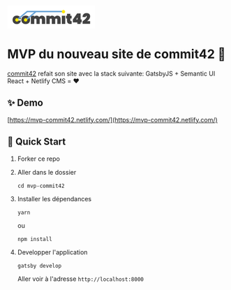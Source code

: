 ![Logo commit42](https://github.com/commit42/new-site-c42/blob/mvp/static/assets/logo-c42.png)

# MVP du nouveau site de commit42 :tada:

[commit42](https://www.commit42.fr/) refait son site avec la stack suivante: GatsbyJS + Semantic UI React + Netlify CMS = :heart:

## :sparkles: Demo

[https://mvp-commit42.netlify.com/](https://mvp-commit42.netlify.com/)

## :rocket: Quick Start

1.  Forker ce repo
1.  Aller dans le dossier
    ``` 
    cd mvp-commit42
    ```
1.  Installer les dépendances
       ```
       yarn
       ```
       ou
       ```
       npm install
       ```
       
1.  Developper l'application
    ``` 
    gatsby develop
    ```

    Aller voir à l'adresse ```http://localhost:8000```

